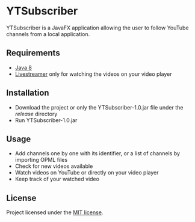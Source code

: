 # YTSubscriber

YTSubscriber is a JavaFX application allowing the user to follow YouTube channels from a local application.


## Requirements

+ [Java 8](http://www.java.com/en/download/)
+ [Livestreamer](http://docs.livestreamer.io/install.html) only for watching the videos on your video player


## Installation

+ Download the project or only the YTSubscriber-1.0.jar file under the *release* directory
+ Run YTSubscriber-1.0.jar 


## Usage

+ Add channels one by one with its identifier, or a list of channels by importing OPML files
+ Check for new videos available
+ Watch videos on YouTube or directly on your video player
+ Keep track of your watched video


## License

Project licensed under the [MIT license](http://opensource.org/licenses/mit-license.php).
